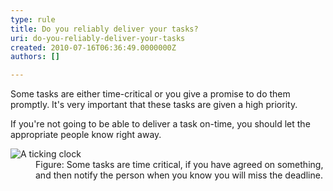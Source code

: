```yaml
---
type: rule
title: Do you reliably deliver your tasks?
uri: do-you-reliably-deliver-your-tasks
created: 2010-07-16T06:36:49.0000000Z
authors: []

---
```




<span class='intro'> Some tasks are either time-critical or you give a promise to do them promptly. It's very important that these tasks are given a high priority.
 </span>


  <p>If you're not going to be able to deliver a task on-time, you should let the appropriate people know right away. </p>
<dl class="goodImage">
    <dt><img alt="A ticking clock" src="http&#58;//www.ssw.com.au/ssw/Standards/Rules/Images/tickingclock.JPG" /> </dt>
    <dd>Figure&#58; Some tasks are time critical, if you have agreed on something, and then notify the person when you know you will miss the deadline.</dd>
</dl>



